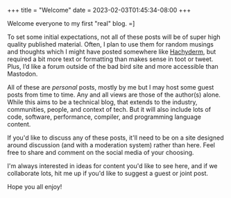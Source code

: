 +++
title = "Welcome"
date = 2023-02-03T01:45:34-08:00
+++

Welcome everyone to my first "real" blog. =]

To set some initial expectations, not all of these posts will be of super high
quality published material. Often, I plan to use them for random musings and
thoughts which I might have posted somewhere like
[Hachyderm](https://hachyderm.io/), but required a bit more text or formatting
than makes sense in toot or tweet. Plus, I’d like a forum outside of the bad
bird site and more accessible than Mastodon.

All of these are _personal_ posts, mostly by me but I may host some guest posts
from time to time. Any and all views are those of the author(s) alone. While
this aims to be a technical blog, that extends to the industry, communities,
people, and context of tech. But it will also include lots of code, software,
performance, compiler, and programming language content.

If you'd like to discuss any of these posts, it'll need to be on a site designed
around discussion (and with a moderation system) rather than here. Feel free to
share and comment on the social media of your choosing.

I'm always interested in ideas for content you'd like to see here, and if we
collaborate lots, hit me up if you'd like to suggest a guest or joint post.

Hope you all enjoy!
